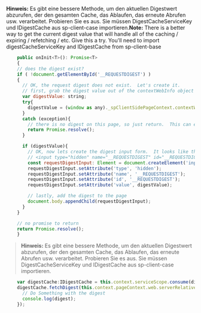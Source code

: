 <span data-ttu-id="340fc-p103">**Hinweis:** Es gibt eine bessere Methode, um den aktuellen Digestwert abzurufen, der den gesamten Cache, das Ablaufen, das erneute Abrufen usw. verarbeitet.  Probieren Sie es aus.  Sie müssen DigestCacheServiceKey und IDigestCache aus sp-client-case importieren.</span><span class="sxs-lookup"><span data-stu-id="340fc-p103">**Note:** There is a better way to get the current digest value that will handle all of the caching / expiring / refetching / etc.  Give this a try.  You'll need to import digestCacheServiceKey and IDigestCache from sp-client-base</span></span>

```JavaScript
    public onInit<T>(): Promise<T>
    {
    // does the digest exist?
    if ( !document.getElementById('__REQUESTDIGEST') )
    {
      // OK, the request digest does not exist.  Let's create it.
      // first, grab the digest value out of the contextWebInfo object (if it exists).
      var digestValue: string;
      try{
        digestValue = (window as any)._spClientSidePageContext.contextWebInfo.FormDigestValue;
      }
      catch (exception){
        // there is no digest on this page, so just return.  This can easily happen on the local workbench
        return Promise.resolve();
      }

      if (digestValue){
        // OK, now lets create the digest input form.  It looks like this -
        // <input type="hidden" name="__REQUESTDIGEST" id="__REQUESTDIGEST" value="blahblahblahblahblahblah, July23 -0000 or something like that">
        const requestDigestInput: Element = document.createElement('input');
        requestDigestInput.setAttribute('type', 'hidden');
        requestDigestInput.setAttribute('name', '__REQUESTDIGEST');
        requestDigestInput.setAttribute('id', '__REQUESTDIGEST');
        requestDigestInput.setAttribute('value', digestValue);

        // lastly, add the digest to the page
        document.body.appendChild(requestDigestInput);
      }
    }

    // no promise to return
    return Promise.resolve();
    }
```

>**Hinweis:** Es gibt eine bessere Methode, um den aktuellen Digestwert abzurufen, der den gesamten Cache, das Ablaufen, das erneute Abrufen usw. verarbeitet.  Probieren Sie es aus.  Sie müssen DigestCacheServiceKey und IDigestCache aus sp-client-case importieren.

```JavaScript
    var digestCache:IDigestCache = this.context.serviceScope.consume(digestCacheServiceKey);
    digestCache.fetchDigest(this.context.pageContext.web.serverRelativeUrl).then((digest: string) => {
      // Do Something with the digest
      console.log(digest);
    });
```